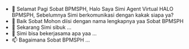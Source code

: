 - 👋 Selamat Pagi Sobat BPMSPH, Halo Saya Simi Agent Virtual HALO BPMSPH, Sebelumnya Simi berkomunikasi dengan kakak siapa ya?
- 👀 Baik Sobat Mohon diisi dengan nama lengkapnya yaa Sobat BPMSPH
- 🌱 Sekarang Simi sibuk ...
- 💞️ Simi bisa bekerjasama apa yaa ...
- 📫 Bagaimana Sobat BPMSPH  ...


<!---
epidbpmsph/epidbpmsph is a ✨ special ✨ repository because its `README.md` (this file) appears on your GitHub profile.
You can click the Preview link to take a look at your changes.
--->
